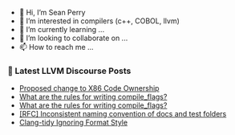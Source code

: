 - 👋 Hi, I’m Sean Perry
- 👀 I’m interested in compilers (c++, COBOL, llvm)
- 🌱 I’m currently learning ...
- 💞️ I’m looking to collaborate on ...
- 📫 How to reach me ...

<!---
s66perry/s66perry is a ✨ special ✨ repository because its `README.md` (this file) appears on your GitHub profile.
You can click the Preview link to take a look at your changes.
--->
### 📕 Latest LLVM Discourse Posts

<!-- DISCOURSE-LLVM:START -->
- [Proposed change to X86 Code Ownership](https://discourse.llvm.org/t/proposed-change-to-x86-code-ownership/65620#post_6)
- [What are the rules for writing compile_flags?](https://discourse.llvm.org/t/what-are-the-rules-for-writing-compile-flags/65631#post_4)
- [What are the rules for writing compile_flags?](https://discourse.llvm.org/t/what-are-the-rules-for-writing-compile-flags/65631#post_3)
- [[RFC] Inconsistent naming convention of docs and test folders](https://discourse.llvm.org/t/rfc-inconsistent-naming-convention-of-docs-and-test-folders/64780#post_2)
- [Clang-tidy Ignoring Format Style](https://discourse.llvm.org/t/clang-tidy-ignoring-format-style/65457#post_2)
<!-- DISCOURSE-LLVM:END -->
